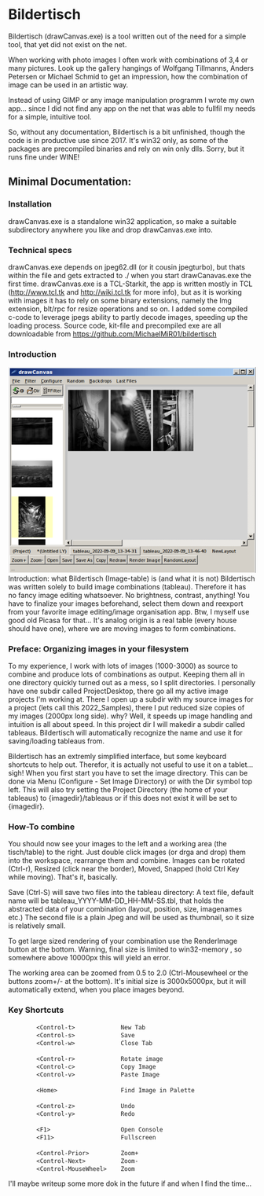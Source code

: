# Bildertisch

Bildertisch (drawCanvas.exe) is a tool written out of the need for a simple tool, that yet did not exist on the net.

When working with photo images I often work with combinations of 3,4 or many pictures. Look up the gallery hangings of Wolfgang Tillmanns, Anders Petersen or Michael Schmid to get an impression, how the combination of image can be used in an artistic way.

Instead of using GIMP or any image manipulation programm I wrote my own app... since I did not find any app on the net that was able to fullfil my needs for a simple, intuitive tool.

So, without any documentation, Bildertisch is a bit unfinished, though the code is in productive use since 2017. It's win32 only, as some of the packages are precompiled binaries and rely on win only dlls. Sorry, but it runs fine under WINE!

## Minimal Documentation:
###  Installation
drawCanvas.exe is a standalone win32 application, so make a suitable subdirectory anywhere you like and drop drawCanvas.exe into. 

###  Technical specs
drawCanvas.exe depends on jpeg62.dll (or it cousin jpegturbo), but thats within the file and gets extracted to ./ when you start drawCanavas.exe the first time.
drawCanvas.exe is a TCL-Starkit, the app is written mostly in TCL (http://www.tcl.tk and http://wiki.tcl.tk for more info), but as it is working with images it has to rely on some binary extensions, namely the Img extension, blt/rpc for resize operations and so on.
I added some compiled c-code to leverage jpegs ability to partly decode images, speeding up the loading process.
Source code, kit-file and precompiled exe are all downloadable from https://github.com/MichaelMiR01/bildertisch

###  Introduction

![image info](./doc/Screenshot_01.png)
Introduction: what Bildertisch (Image-table) is (and what it is not)
Bildertisch was written solely to build image combinations (tableau). Therefore it has no fancy image editing whatsoever. No brightness, contrast, anything! You have to finalize your images beforehand, select them down and reexport from your favorite image editing/image organisation app. Btw, I myself use good old Picasa for that...
It's analog origin is a real table (every house should have one), where we are moving images to form combinations.

###  Preface: Organizing images in your filesystem
To my experience, I work with lots of images (1000-3000) as source to combine and produce lots of combinations as output.
Keeping them all in one directory quickly turned out as a mess, so I split directories. 
I personally have one subdir called ProjectDesktop, there go all my active image projects I'm working at. There I open up a subdir with my source images for a project (lets call this 2022_Samples), there I put reduced size copies of my images (2000px long side). why? Well, it speeds up image handling and intuition is all about speed.
In this project dir I will makedir a subdir called tableaus. Bildertisch will automatically recognize the name and use it for saving/loading tableaus from.

Bildertisch has an extremly simplified interface, but some keyboard shortcuts to help out. Therefor, it is actually not useful to use it on a tablet... sigh!
When you first start you have to set the image directory. This can be done via Menu (Configure - Set Image Directory) or with the Dir symbol top left.
This will also try setting the Project Directory (the home of your tableaus) to {imagedir}/tableaus or if this does not exist it will be set to {imagedir}.

###  How-To combine
You should now see your images to the left and a working area (the tisch/table) to the right.
Just double click images (or drga and drop) them into the workspace, rearrange them and combine.
Images can be rotated (Ctrl-r), Resized (click near the border), Moved, Snapped (hold Ctrl Key while moving). That's it, basically. 

Save (Ctrl-S) will save two files into the tableau directory: A text file, default name will be tableau_YYYY-MM-DD_HH-MM-SS.tbl, that holds the abstracted data of your combination (layout, position, size, imagenames etc.)
The second file is a plain Jpeg and will be used as thumbnail, so it size is relatively small. 

To get large sized rendering of your combination use the RenderImage button at the bottom. Warning, final size is limited to win32-memory , so somewhere above 10000px this will yield an error.

The working area can be zoomed from 0.5 to 2.0 (Ctrl-Mousewheel or the buttons zoom+/- at the bottom). It's initial size is 3000x5000px, but it will automatically extend, when you place images beyond.

### Key Shortcuts
```
        <Control-t> 			New Tab
        <Control-s> 			Save
        <Control-w> 			Close Tab

        <Control-r> 			Rotate image
        <Control-c> 			Copy Image
        <Control-v> 			Paste Image

        <Home>    				Find Image in Palette
        
        <Control-z> 			Undo
        <Control-y> 			Redo

        <F1> 					Open Console
        <F11> 					Fullscreen

        <Control-Prior> 		Zoom+
        <Control-Next> 			Zoom-
        <Control-MouseWheel> 	Zoom

```

I'll maybe writeup some more dok in the future if and when I find the time...

